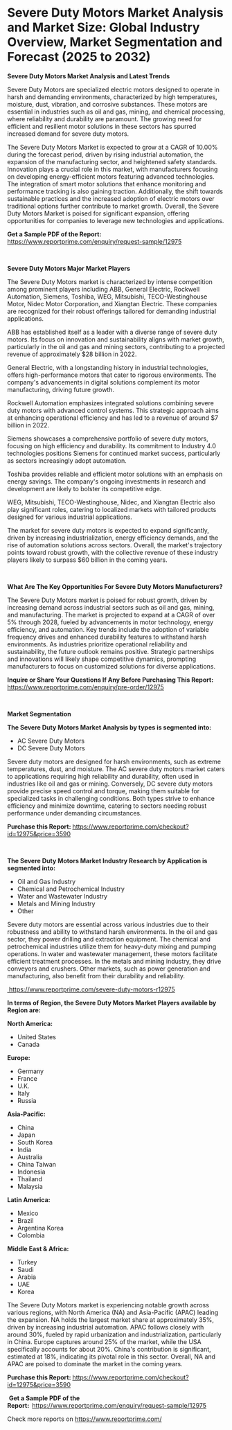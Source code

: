 <p><h1>Severe Duty Motors Market Analysis and Market Size: Global Industry Overview, Market Segmentation and Forecast (2025 to 2032)</h1></p><p><strong>Severe Duty Motors Market Analysis and Latest Trends</strong></p>
<p><p>Severe Duty Motors are specialized electric motors designed to operate in harsh and demanding environments, characterized by high temperatures, moisture, dust, vibration, and corrosive substances. These motors are essential in industries such as oil and gas, mining, and chemical processing, where reliability and durability are paramount. The growing need for efficient and resilient motor solutions in these sectors has spurred increased demand for severe duty motors.</p><p>The Severe Duty Motors Market is expected to grow at a CAGR of 10.00% during the forecast period, driven by rising industrial automation, the expansion of the manufacturing sector, and heightened safety standards. Innovation plays a crucial role in this market, with manufacturers focusing on developing energy-efficient motors featuring advanced technologies. The integration of smart motor solutions that enhance monitoring and performance tracking is also gaining traction. Additionally, the shift towards sustainable practices and the increased adoption of electric motors over traditional options further contribute to market growth. Overall, the Severe Duty Motors Market is poised for significant expansion, offering opportunities for companies to leverage new technologies and applications.</p></p>
<p><strong>Get a Sample PDF of the Report:&nbsp;</strong> <a href="https://www.reportprime.com/enquiry/request-sample/12975?utm_campaign=3118&utm_medium=2&utm_source=Github&utm_content=ia&utm_term=19032025&utm_id=severe-duty-motors">https://www.reportprime.com/enquiry/request-sample/12975</a></p>
<p>&nbsp;</p>
<p><strong>Severe Duty Motors Major Market Players</strong></p>
<p><p>The Severe Duty Motors market is characterized by intense competition among prominent players including ABB, General Electric, Rockwell Automation, Siemens, Toshiba, WEG, Mitsubishi, TECO-Westinghouse Motor, Nidec Motor Corporation, and Xiangtan Electric. These companies are recognized for their robust offerings tailored for demanding industrial applications.</p><p>ABB has established itself as a leader with a diverse range of severe duty motors. Its focus on innovation and sustainability aligns with market growth, particularly in the oil and gas and mining sectors, contributing to a projected revenue of approximately $28 billion in 2022.</p><p>General Electric, with a longstanding history in industrial technologies, offers high-performance motors that cater to rigorous environments. The company's advancements in digital solutions complement its motor manufacturing, driving future growth.</p><p>Rockwell Automation emphasizes integrated solutions combining severe duty motors with advanced control systems. This strategic approach aims at enhancing operational efficiency and has led to a revenue of around $7 billion in 2022.</p><p>Siemens showcases a comprehensive portfolio of severe duty motors, focusing on high efficiency and durability. Its commitment to Industry 4.0 technologies positions Siemens for continued market success, particularly as sectors increasingly adopt automation.</p><p>Toshiba provides reliable and efficient motor solutions with an emphasis on energy savings. The company's ongoing investments in research and development are likely to bolster its competitive edge.</p><p>WEG, Mitsubishi, TECO-Westinghouse, Nidec, and Xiangtan Electric also play significant roles, catering to localized markets with tailored products designed for various industrial applications.</p><p>The market for severe duty motors is expected to expand significantly, driven by increasing industrialization, energy efficiency demands, and the rise of automation solutions across sectors. Overall, the market's trajectory points toward robust growth, with the collective revenue of these industry players likely to surpass $60 billion in the coming years.</p></p>
<p>&nbsp;</p>
<p><strong>What Are The Key Opportunities For Severe Duty Motors Manufacturers?</strong></p>
<p><p>The Severe Duty Motors market is poised for robust growth, driven by increasing demand across industrial sectors such as oil and gas, mining, and manufacturing. The market is projected to expand at a CAGR of over 5% through 2028, fueled by advancements in motor technology, energy efficiency, and automation. Key trends include the adoption of variable frequency drives and enhanced durability features to withstand harsh environments. As industries prioritize operational reliability and sustainability, the future outlook remains positive. Strategic partnerships and innovations will likely shape competitive dynamics, prompting manufacturers to focus on customized solutions for diverse applications.</p></p>
<p><strong>Inquire or Share Your Questions If Any Before Purchasing This Report:</strong> <a href="https://www.reportprime.com/enquiry/pre-order/12975?utm_campaign=3118&utm_medium=2&utm_source=Github&utm_content=ia&utm_term=19032025&utm_id=severe-duty-motors">https://www.reportprime.com/enquiry/pre-order/12975</a></p>
<p>&nbsp;</p>
<p><strong>Market Segmentation</strong></p>
<p><strong>The Severe Duty Motors Market Analysis by types is segmented into:</strong></p>
<p><ul><li>AC Severe Duty Motors</li><li>DC Severe Duty Motors</li></ul></p>
<p><p>Severe duty motors are designed for harsh environments, such as extreme temperatures, dust, and moisture. The AC severe duty motors market caters to applications requiring high reliability and durability, often used in industries like oil and gas or mining. Conversely, DC severe duty motors provide precise speed control and torque, making them suitable for specialized tasks in challenging conditions. Both types strive to enhance efficiency and minimize downtime, catering to sectors needing robust performance under demanding circumstances.</p></p>
<p><strong>Purchase this Report:&nbsp;</strong><a href="https://www.reportprime.com/checkout?id=12975&price=3590&utm_campaign=3118&utm_medium=2&utm_source=Github&utm_content=ia&utm_term=19032025&utm_id=severe-duty-motors">https://www.reportprime.com/checkout?id=12975&price=3590</a></p>
<p>&nbsp;</p>
<p><strong>The Severe Duty Motors Market Industry Research by Application is segmented into:</strong></p>
<p><ul><li>Oil and Gas Industry</li><li>Chemical and Petrochemical Industry</li><li>Water and Wastewater Industry</li><li>Metals and Mining Industry</li><li>Other</li></ul></p>
<p><p>Severe duty motors are essential across various industries due to their robustness and ability to withstand harsh environments. In the oil and gas sector, they power drilling and extraction equipment. The chemical and petrochemical industries utilize them for heavy-duty mixing and pumping operations. In water and wastewater management, these motors facilitate efficient treatment processes. In the metals and mining industry, they drive conveyors and crushers. Other markets, such as power generation and manufacturing, also benefit from their durability and reliability.</p></p>
<p><a href="https://www.reportprime.com/severe-duty-motors-r12975?utm_campaign=3118&utm_medium=2&utm_source=Github&utm_content=ia&utm_term=19032025&utm_id=severe-duty-motors">&nbsp;https://www.reportprime.com/severe-duty-motors-r12975</a></p>
<p><strong>In terms of Region, the Severe Duty Motors Market Players available by Region are:</strong></p>
<p>
    <p> <strong> North America: </strong>
        <ul>
            <li>United States</li>
            <li>Canada</li>
        </ul>
        </p> 
    <p> <strong> Europe: </strong>
        <ul>
            <li>Germany</li>
            <li>France</li>
            <li>U.K.</li>
            <li>Italy</li>
            <li>Russia</li>
        </ul>
        </p> 
    <p> <strong> Asia-Pacific: </strong>
        <ul>
            <li>China</li>
            <li>Japan</li>
            <li>South Korea</li>
            <li>India</li>
            <li>Australia</li>
            <li>China Taiwan</li>
            <li>Indonesia</li>
            <li>Thailand</li>
            <li>Malaysia</li>
        </ul>
        </p> 
    <p> <strong> Latin America: </strong>
        <ul>
            <li>Mexico</li>
            <li>Brazil</li>
            <li>Argentina Korea</li>
            <li>Colombia</li>
        </ul>
        </p> 
    <p> <strong> Middle East & Africa: </strong>
        <ul>
            <li>Turkey</li>
            <li>Saudi</li>
            <li>Arabia</li>
            <li>UAE</li>
            <li>Korea</li>
        </ul>
    </p>
    </p>
<p><p>The Severe Duty Motors market is experiencing notable growth across various regions, with North America (NA) and Asia-Pacific (APAC) leading the expansion. NA holds the largest market share at approximately 35%, driven by increasing industrial automation. APAC follows closely with around 30%, fueled by rapid urbanization and industrialization, particularly in China. Europe captures around 25% of the market, while the USA specifically accounts for about 20%. China's contribution is significant, estimated at 18%, indicating its pivotal role in this sector. Overall, NA and APAC are poised to dominate the market in the coming years.</p></p>
<p><strong>Purchase this Report: </strong><a href="https://www.reportprime.com/checkout?id=12975&price=3590&utm_campaign=3118&utm_medium=2&utm_source=Github&utm_content=ia&utm_term=19032025&utm_id=severe-duty-motors">https://www.reportprime.com/checkout?id=12975&price=3590</a></p>
<p>&nbsp;<strong>Get a Sample PDF of the Report:&nbsp;&nbsp;</strong><a href="https://www.reportprime.com/enquiry/request-sample/12975?utm_campaign=3118&utm_medium=2&utm_source=Github&utm_content=ia&utm_term=19032025&utm_id=severe-duty-motors">https://www.reportprime.com/enquiry/request-sample/12975</a></p>
<p><strong></strong></p>
<p>Check more reports on <a href="https://www.reportprime.com/?utm_campaign=3118&utm_medium=2&utm_source=Github&utm_content=ia&utm_term=19032025&utm_id=severe-duty-motors">https://www.reportprime.com/</a></p>